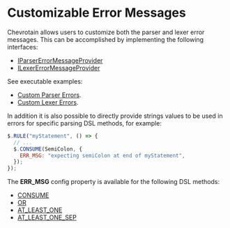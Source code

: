 # Customizable Error Messages

Chevrotain allows users to customize both the parser and lexer error messages.
This can be accomplished by implementing the following interfaces:

- [IParserErrorMessageProvider](https://chevrotain.io/documentation/11_0_3/interfaces/IParserErrorMessageProvider.html)
- [ILexerErrorMessageProvider](https://chevrotain.io/documentation/11_0_3/interfaces/ILexerErrorMessageProvider.html)

See executable examples:

- [Custom Parser Errors](https://github.com/chevrotain/chevrotain/blob/master/examples/parser/custom_errors/custom_errors.js).
- [Custom Lexer Errors](https://github.com/chevrotain/chevrotain/blob/master/examples/lexer/custom_errors/custom_errors.js).

In addition it is also possible to directly provide strings values to be used in errors
for specific parsing DSL methods, for example:

```javascript
$.RULE("myStatement", () => {
  // ...
  $.CONSUME(SemiColon, {
    ERR_MSG: "expecting semiColon at end of myStatement",
  });
});
```

The **ERR_MSG** config property is available for the following DSL methods:

- [CONSUME](https://chevrotain.io/documentation/11_0_3/classes/CstParser.html#CONSUME)
- [OR](https://chevrotain.io/documentation/11_0_3/classes/CstParser.html#OR)
- [AT_LEAST_ONE](https://chevrotain.io/documentation/11_0_3/classes/CstParser.html#AT_LEAST_ONE)
- [AT_LEAST_ONE_SEP](https://chevrotain.io/documentation/11_0_3/classes/CstParser.html#AT_LEAST_ONE_SEP)
